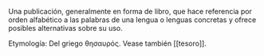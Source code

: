 Una publicación, generalmente en forma de libro, que hace referencia por orden alfabético a las palabras de una lengua o lenguas concretas y ofrece posibles alternativas sobre su uso.

Etymología:
Del griego θησαυρός. Vease también [[tesoro]].